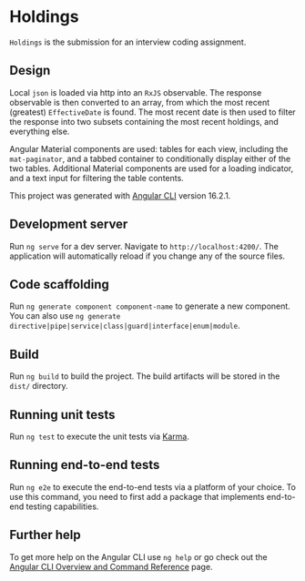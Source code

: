 # Holdings

`Holdings` is the submission for an interview coding assignment.

## Design
Local `json` is loaded via http into an `RxJS` observable.  The response observable is then converted to an array, from which the most recent (greatest) `EffectiveDate` is found.  The most recent date is then used to filter the response into two subsets containing the most recent holdings, and everything else.

Angular Material components are used: tables for each view, including the `mat-paginator`, and a tabbed container to conditionally display either of the two tables.  Additional Material components are used for a loading indicator, and a text input for filtering the table contents.


This project was generated with [Angular CLI](https://github.com/angular/angular-cli) version 16.2.1.

## Development server

Run `ng serve` for a dev server. Navigate to `http://localhost:4200/`. The application will automatically reload if you change any of the source files.

## Code scaffolding

Run `ng generate component component-name` to generate a new component. You can also use `ng generate directive|pipe|service|class|guard|interface|enum|module`.

## Build

Run `ng build` to build the project. The build artifacts will be stored in the `dist/` directory.

## Running unit tests

Run `ng test` to execute the unit tests via [Karma](https://karma-runner.github.io).

## Running end-to-end tests

Run `ng e2e` to execute the end-to-end tests via a platform of your choice. To use this command, you need to first add a package that implements end-to-end testing capabilities.

## Further help

To get more help on the Angular CLI use `ng help` or go check out the [Angular CLI Overview and Command Reference](https://angular.io/cli) page.
